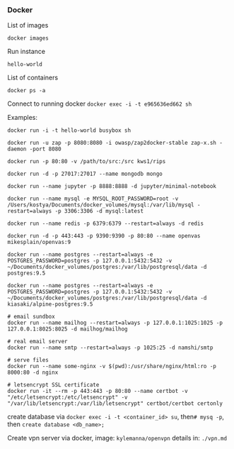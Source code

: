 ### Docker

List of images

`docker images`

Run instance

`hello-world`

List of containers

`docker ps -a`

Connect to running docker
`docker exec -i -t e965636ed662 sh`

Examples:

```
docker run -i -t hello-world busybox sh

docker run -u zap -p 8080:8080 -i owasp/zap2docker-stable zap-x.sh -daemon -port 8080

docker run -p 80:80 -v /path/to/src:/src kws1/rips

docker run -d -p 27017:27017 --name mongodb mongo

docker run --name jupyter -p 8888:8888 -d jupyter/minimal-notebook

docker run --name mysql -e MYSQL_ROOT_PASSWORD=root -v /Users/kostya/Documents/docker_volumes/mysql:/var/lib/mysql -restart=always -p 3306:3306 -d mysql:latest

docker run --name redis -p 6379:6379 --restart=always -d redis

docker run -d -p 443:443 -p 9390:9390 -p 80:80 --name openvas mikesplain/openvas:9

docker run --name postgres --restart=always -e POSTGRES_PASSWORD=postgres -p 127.0.0.1:5432:5432 -v ~/Documents/docker_volumes/postgres:/var/lib/postgresql/data -d postgres:9.5

docker run --name postgres --restart=always -e POSTGRES_PASSWORD=postgres -p 127.0.0.1:5432:5432 -v ~/Documents/docker_volumes/postgres:/var/lib/postgresql/data -d kiasaki/alpine-postgres:9.5

# email sundbox
docker run --name mailhog --restart=always -p 127.0.0.1:1025:1025 -p 127.0.0.1:8025:8025 -d mailhog/mailhog

# real email server
docker run --name smtp --restart=always -p 1025:25 -d namshi/smtp

# serve files
docker run --name some-nginx -v $(pwd):/usr/share/nginx/html:ro -p 8000:80 -d nginx

# letsencrypt SSL certificate
docker run -it --rm -p 443:443 -p 80:80 --name certbot -v "/etc/letsencrypt:/etc/letsencrypt" -v "/var/lib/letsencrypt:/var/lib/letsencrypt" certbot/certbot certonly
```

create database via `docker exec -i -t <container_id> su`, then`# mysq -p`, then `create database <db_name>;`


Create vpn server via docker, image: `kylemanna/openvpn` details in: `./vpn.md`
